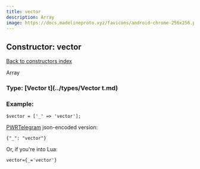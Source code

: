 ```yaml
---
title: vector
description: Array
image: https://docs.madelineproto.xyz/favicons/android-chrome-256x256.png
---
```

## Constructor: vector  
[Back to constructors index](index.md)



Array




### Type: [Vector t](../types/Vector t.md)


### Example:

```
$vector = ['_' => 'vector'];
```  

[PWRTelegram](https://pwrtelegram.xyz) json-encoded version:

```
{"_": "vector"}
```


Or, if you're into Lua:  


```
vector={_='vector'}

```


